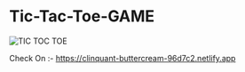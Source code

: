 # Tic-Tac-Toe-GAME

![TIC TOC TOE](https://user-images.githubusercontent.com/95230102/188297376-252a92b4-c629-43da-9e72-1c26e68aa91d.png)

Check On :- https://clinquant-buttercream-96d7c2.netlify.app
